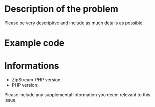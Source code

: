 # Description of the problem

Please be very descriptive and include as much details as possible.

# Example code

# Informations

* ZipStream-PHP version:
* PHP version:

Please include any supplemental information you deem relevant to this issue.
